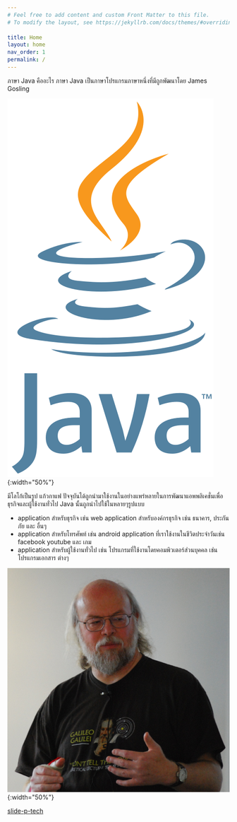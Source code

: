 ```yaml
---
# Feel free to add content and custom Front Matter to this file.
# To modify the layout, see https://jekyllrb.com/docs/themes/#overriding-theme-defaults

title: Home
layout: home
nav_order: 1
permalink: /
---
```


ภาษา Java คืออะไร ภาษา Java เป็นภาษาโปรแกรมภาษาหนึ่งที่มีถูกพัฒนาโดย James Gosling

![James Gosling](assets/img/Java_programming_language_logo.svg){:width="50%"}

มีโลโก้เป็นรูป แก้วกาแฟ ปัจจุบันได้ถูกนำมาใช้งานในอย่างแพร่หลายในการพัฒนาแอพพลิเคชั่นเพื่อธุรกิจและผู้ใช้งานทั่วไป
Java นั้นถูกนำไปใช้ในหลายๆรูปแบบ

- application สำหรับธุรกิจ เช่น web application สำหรับองค์กรธุรกิจ เช่น ธนาคาร, ประกันภัย และ อื่นๆ
- application สำหรับโทรศัพท์ เช่น android application ที่เราใช้งานในชีวิตประจำวันเช่น facebook youtube และ เกม
- application สำหรับผู้ใช้งานทั่วไป เช่น โปรแกรมที่ใช้งานโดยคอมพิวเตอร์ส่วนบุคคล เช่น โปรแกรมเอกสาร ต่างๆ

![Java logo](assets/img/James_Gosling_2008.jpeg){:width="50%"}


[slide-p-tech](assets/img/PTech.pdf)